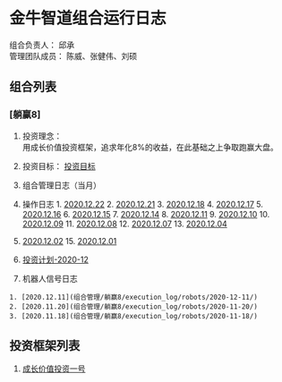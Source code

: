 # 金牛智道组合运行日志
组合负责人： 邱承  
管理团队成员： 陈威、张健伟、刘硕

## 组合列表
### [躺赢8]
1. 投资理念：  
用成长价值投资框架，追求年化8%的收益，在此基础之上争取跑赢大盘。  
2. 投资目标：
[投资目标](组合管理/躺赢8/target.md)  
3. 组合管理日志（当月）
  1. 操作日志
    1. [2020.12.22](组合管理/躺赢8/execution_log/operations/2020-12-22.md)
    2. [2020.12.21](组合管理/躺赢8/execution_log/operations/2020-12-21.md)
    3. [2020.12.18](组合管理/躺赢8/execution_log/operations/2020-12-18.md)
    4. [2020.12.17](组合管理/躺赢8/execution_log/operations/2020-12-17.md)
    5. [2020.12.16](组合管理/躺赢8/execution_log/operations/2020-12-16.md)
    6. [2020.12.15](组合管理/躺赢8/execution_log/operations/2020-12-15.md)
    7. [2020.12.14](组合管理/躺赢8/execution_log/operations/2020-12-14.md)
    8. [2020.12.11](组合管理/躺赢8/execution_log/operations/2020-12-11.md)
    9. [2020.12.10](组合管理/躺赢8/execution_log/operations/2020-12-10.md)
    10. [2020.12.09](组合管理/躺赢8/execution_log/operations/2020-12-09.md)
    11. [2020.12.08](组合管理/躺赢8/execution_log/operations/2020-12-08.md)
    12. [2020.12.07](组合管理/躺赢8/execution_log/operations/2020-12-07/)
    13. [2020.12.04](组合管理/躺赢8/execution_log/operations/2020-12-04/)
14. [2020.12.02](组合管理/躺赢8/execution_log/operations/2020-12-02/)
    15. [2020.12.01](组合管理/躺赢8/execution_log/operations/2020-12-01/)
  16. [投资计划-2020-12](组合管理/躺赢8/execution_log/operations/2020-12-投资计划.md)
    
  2. 机器人信号日志
  
    1. [2020.12.11](组合管理/躺赢8/execution_log/robots/2020-12-11/)
    2. [2020.11.20](组合管理/躺赢8/execution_log/robots/2020-11-20/)
    3. [2020.11.18](组合管理/躺赢8/execution_log/robots/2020-11-18/)


## 投资框架列表

1. [成长价值投资一号](投资框架/成长价值投资一号/framework)


